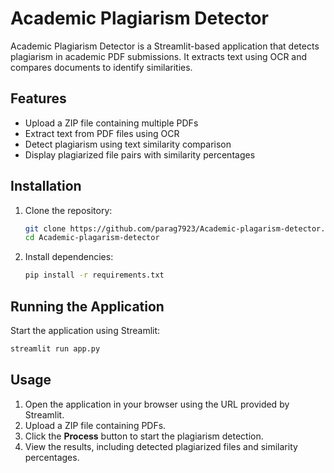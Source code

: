 # Academic Plagiarism Detector

Academic Plagiarism Detector is a Streamlit-based application that detects plagiarism in academic PDF submissions. It extracts text using OCR and compares documents to identify similarities.

## Features
- Upload a ZIP file containing multiple PDFs
- Extract text from PDF files using OCR
- Detect plagiarism using text similarity comparison
- Display plagiarized file pairs with similarity percentages

## Installation

1. Clone the repository:
    ```bash
    git clone https://github.com/parag7923/Academic-plagarism-detector.git
    cd Academic-plagarism-detector
    ```

2. Install dependencies:
    ```bash
    pip install -r requirements.txt
    ```

## Running the Application

Start the application using Streamlit:
```bash
streamlit run app.py
```

## Usage
1. Open the application in your browser using the URL provided by Streamlit.
2. Upload a ZIP file containing PDFs.
3. Click the **Process** button to start the plagiarism detection.
4. View the results, including detected plagiarized files and similarity percentages.
